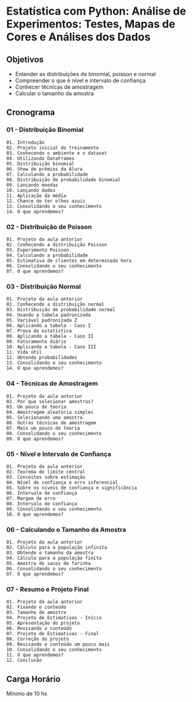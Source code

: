 # Estatística com Python: Análise de Experimentos: Testes, Mapas de Cores e Análises dos Dados

## Objetivos
- Entender as distribuiçōes de binomial, poisson e normal
- Compreender o que é nível e intervalo de confiança
- Conhecer técnicas de amostragem
- Calcular o tamanho da amostra

## Cronograma

### 01 - Distribuição Binomial
    01. Introdução
    02. Projeto inicial do treinamento
    03. Conhecendo o ambiente e o dataset
    04. Utilizando DataFrames
    05. Distribuição binomial
    06. Show de prêmios da Alura
    07. Calculando a probabilidade
    08. Distribuição de probabilidade binomial
    09. Lançando moedas
    10. Lançando dados
    11. Aplicação da média
    12. Chance de ter olhos azuis
    13. Consolidando o seu conhecimento
    14. O que aprendemos?
    
### 02 - Distribuição de Poisson
    01. Projeto da aula anterior
    02. Conhecendo a distribuição Poisson
    03. Experimento Poisson
    04. Calculando a probabilidade
    05. Estimativa de clientes em determinada hora
    06. Consolidando o seu conhecimento
    07. O que aprendemos?

### 03 - Distribuição Normal
    01. Projeto da aula anterior
    02. Conhecendo a distribuição normal
    03. Distribuição de probabilidade normal
    04. Usando a tabela padronizada
    05. Variável padronizada Z
    06. Aplicando a tabela - Caso I
    07. Prova de estatística
    08. Aplicando a tabela - Caso II
    09. Faturamento diário
    10. Aplicando a tabela - Caso III
    11. Vida útil
    12. Obtendo probabilidades
    13. Consolidando o seu conhecimento
    14. O que aprendemos?

### 04 - Técnicas de Amostragem
    01. Projeto da aula anterior
    02. Por que selecionar amostras?
    03. Um pouco de teoria
    04. Amostragem aleatória simples
    05. Selecionando uma amostra
    06. Outras técnicas de amostragem
    07. Mais um pouco de teoria
    08. Consolidando o seu conhecimento
    09. O que aprendemos?

### 05 - Nível e Intervalo de Confiança
    01. Projeto da aula anterior
    02. Teorema do limite central
    03. Conceitos sobre estimação
    04. Nível de confiança e erro inferencial
    05. Sobre os níveis de confiança e significância
    06. Intervalo de confiança
    07. Margem de erro
    08. Intervalo de confiança
    09. Consolidando o seu conhecimento
    10. O que aprendemos?


### 06 - Calculando o Tamanho da Amostra
    01. Projeto da aula anterior
    02. Cálculo para a população infinita
    03. Obtendo o tamanho da amostra
    04. Cálculo para a população finita
    05. Amostra de sacos de farinha
    06. Consolidando o seu conhecimento
    07. O que aprendemos?

### 07 - Resumo e Projeto Final
    01. Projeto da aula anterior
    02. Fixando o conteúdo
    03. Tamanho de amostra
    04. Projeto de Estimativas - Início
    05. Apresentação do projeto
    06. Revisando o conteúdo
    07. Projeto de Estimativas - Final
    08. Correção do projeto
    09. Revisando o conteúdo um pouco mais
    10. Consolidando o seu conhecimento
    11. O que aprendemos?
    12. Conclusão

## Carga Horário

Mínimo de 10 hs
